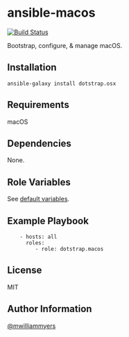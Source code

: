 ansible-macos
=========
[![Build Status](https://travis-ci.org/dotstrap/ansible-osx.svg?branch=master)](https://travis-ci.org/dotstrap/ansible-macos)

Bootstrap, configure, & manage macOS.

Installation
------------

```
ansible-galaxy install dotstrap.osx
```

Requirements
------------

macOS

Dependencies
------------

None.

Role Variables
--------------

See [default variables].

Example Playbook
----------------

```
    - hosts: all
      roles:
         - role: dotstrap.macos
```

License
-------

MIT

Author Information
------------------

[@mwilliammyers]

[@mwilliammyers]: https://github.com/mwilliammyers
[default variables]: defaults/main.yml
[aura]: https://github.com/aurapm/aura
[bash]: https://www.gnu.org/software/bash/manual/bashref.html
[default variables]: defaults/main.yml
[dotstrap]: https://github.com/mwilliammyers/dotstrap
[fasd]: https://github.com/clvv/fasd
[files]: files/
[fish]: http://fishshell.com/
[homebrew]: https://github.com/Homebrew/homebrew
[macOS]: http://www.apple.com/osx/
[pure]: https://github.com/sindresorhus/pure
[variables]: vars/main.yml
[yaourt]: https://github.com/archlinuxfr/yaourt
[z]: https://github.com/rupa/z
[zsh]: http://zsh.sourceforge.net

